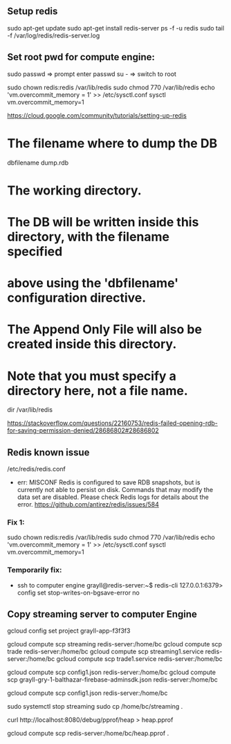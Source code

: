 
## Setup redis
sudo apt-get update
sudo apt-get install redis-server
ps -f -u redis
sudo tail -f /var/log/redis/redis-server.log

## Set root pwd for compute engine:
sudo passwd => prompt enter passwd
su - => switch to root

sudo chown redis:redis /var/lib/redis
sudo chmod 770 /var/lib/redis
echo 'vm.overcommit_memory = 1' >> /etc/sysctl.conf
sysctl vm.overcommit_memory=1

https://cloud.google.com/community/tutorials/setting-up-redis

# The filename where to dump the DB
dbfilename dump.rdb
# The working directory.
#
# The DB will be written inside this directory, with the filename specified
# above using the 'dbfilename' configuration directive.
#
# The Append Only File will also be created inside this directory.
#
# Note that you must specify a directory here, not a file name.
dir /var/lib/redis

https://stackoverflow.com/questions/22160753/redis-failed-opening-rdb-for-saving-permission-denied/28686802#28686802

## Redis known issue
/etc/redis/redis.conf

- err:  MISCONF Redis is configured to save RDB snapshots, but is currently not able to persist on disk. Commands that may modify the data set are disabled. Please check Redis logs for details about the error.
https://github.com/antirez/redis/issues/584

### Fix 1:
sudo chown redis:redis /var/lib/redis
sudo chmod 770 /var/lib/redis
echo 'vm.overcommit_memory = 1' >> /etc/sysctl.conf
sysctl vm.overcommit_memory=1

### Temporarily fix:
- ssh to computer engine
grayll@redis-server:~$ redis-cli
127.0.0.1:6379> config set stop-writes-on-bgsave-error no

## Copy streaming server to computer Engine
gcloud config set project grayll-app-f3f3f3

gcloud compute scp streaming redis-server:/home/bc
gcloud compute scp trade redis-server:/home/bc
gcloud compute scp streaming1.service redis-server:/home/bc
gcloud compute scp trade1.service redis-server:/home/bc

gcloud compute scp config1.json redis-server:/home/bc
gcloud compute scp grayll-gry-1-balthazar-firebase-adminsdk.json redis-server:/home/bc


gcloud compute scp config1.json redis-server:/home/bc

sudo systemctl stop streaming
sudo cp /home/bc/streaming .

curl http://localhost:8080/debug/pprof/heap > heap.pprof

gcloud compute scp redis-server:/home/bc/heap.pprof .

